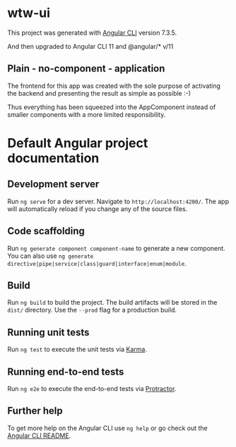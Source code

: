 # wtw-ui

This project was generated with [Angular CLI](https://github.com/angular/angular-cli) version 7.3.5.

And then upgraded to Angular CLI 11 and @angular/\* v/11

## Plain - no-component - application

The frontend for this app was created with the sole purpose of activating the backend and presenting the result as simple as possible :-)

Thus everything has been squeezed into the AppComponent instead of smaller components with a more limited responsibility.

# Default Angular project documentation

## Development server

Run `ng serve` for a dev server. Navigate to `http://localhost:4200/`. The app will automatically reload if you change any of the source files.

## Code scaffolding

Run `ng generate component component-name` to generate a new component. You can also use `ng generate directive|pipe|service|class|guard|interface|enum|module`.

## Build

Run `ng build` to build the project. The build artifacts will be stored in the `dist/` directory. Use the `--prod` flag for a production build.

## Running unit tests

Run `ng test` to execute the unit tests via [Karma](https://karma-runner.github.io).

## Running end-to-end tests

Run `ng e2e` to execute the end-to-end tests via [Protractor](http://www.protractortest.org/).

## Further help

To get more help on the Angular CLI use `ng help` or go check out the [Angular CLI README](https://github.com/angular/angular-cli/blob/master/README.md).
